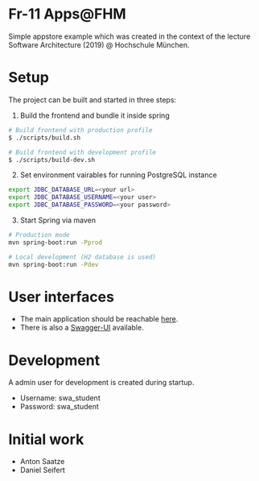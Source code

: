 # Fr-11 Apps@FHM

Simple appstore example which was created in the context of the lecture Software Architecture (2019) @ Hochschule München.

# Setup
The project can be built and started in three steps:

1. Build the frontend and bundle it inside spring
```bash
# Build frontend with production profile
$ ./scripts/build.sh

# Build frontend with development profile
$ ./scripts/build-dev.sh
```

2. Set environment vairables for running PostgreSQL instance
```bash
export JDBC_DATABASE_URL=<your url>
export JDBC_DATABASE_USERNAME=<your user>
export JDBC_DATABASE_PASSWORD=<your password>
```

3. Start Spring via maven
```bash
# Production mode
mvn spring-boot:run -Pprod

# Local development (H2 database is used)
mvn spring-boot:run -Pdev
```

# User interfaces
* The main application should be reachable [here](http://localhost:8080).
* There is also a [Swagger-UI](http://localhost:8080/swagger-ui.html) available.

# Development
A admin user for development is created during startup.
* Username: swa_student
* Password: swa_student

# Initial work
* Anton Saatze
* Daniel Seifert
